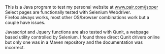 This is a Java program to test my personal website at www.pair.com/jsoper
Select pages are functionally tested with Selenium Webdriver.  
Firefox always works, most other OS/browser combinations work but a couple have issues.

Javascript and Jquery functions are also tested with Qunit, a webpage based utility controlled by Selenium.
I found three direct Qunit drivers online but only one was in a Maven repository and the documentation was incorrect.
